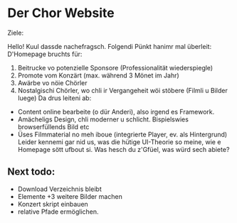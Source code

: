 # Der Chor Website

Ziele:

Hello! Kuul dassde nachefragsch. Folgendi Pünkt hanimr mal überleit:
D'Homepage bruchts für:
1. Beitrucke vo potenzielle Sponsore (Professionalität wiederspiegle)
2. Promote vom Konzärt (max. während 3 Mönet im Jahr)
3. Awärbe vo nöie Chörler
4. Nostalgischi Chörler, wo chli ir Vergangeheit wöi stöbere (Filmli u Bilder luege)
Da drus leiteni ab:
- Content online bearbeite (o dür Anderi), also irgend es Framework.
- Amächeligs Design, chli moderner u schlicht. Bispielswies browserfüllends Bild etc
- Üses Filmmaterial no meh iboue (integrierte Player, ev. als Hintergrund)
Leider kennemi gar nid us, was die hütige UI-Theorie so meine, wie e Homepage sött ufbout si.
Was hesch du z'Gfüel, was würd sech abiete?

## Next todo:

* Download Verzeichnis bleibt
* Elemente +3 weitere Bilder machen
* Konzert skript einbauen
* relative Pfade ermöglichen.